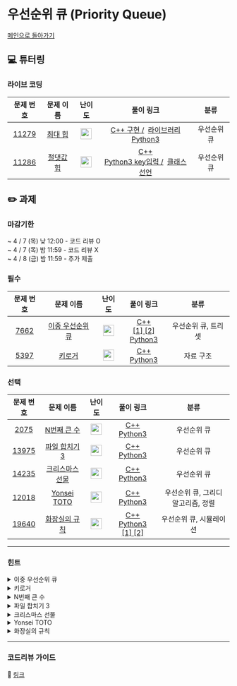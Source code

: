 # 우선순위 큐 (Priority Queue)

[메인으로 돌아가기](https://github.com/Altu-Bitu-2/Notice)

## 💻 튜터링

### 라이브 코딩

|문제 번호|문제 이름|난이도|풀이 링크|분류|
| :-----: | :-----: | :-----: | :-----: | :-----: |
|<a href="https://www.acmicpc.net/problem/11279" target="_blank">11279</a>|<a href="https://www.acmicpc.net/problem/11279" target="_blank">최대 힙</a>|<img height="25px" width="25px" src="https://static.solved.ac/tier_small/9.svg"/>|[C++ 구현 /](https://github.com/Altu-Bitu-2/Notice/blob/main/04%EC%9B%94%2001%EC%9D%BC%20-%20%EC%9A%B0%EC%84%A0%EC%88%9C%EC%9C%84%20%ED%81%90/%EB%9D%BC%EC%9D%B4%EB%B8%8C%EC%BD%94%EB%94%A9/11279_v1.cpp) &nbsp;[라이브러리](https://github.com/Altu-Bitu-2/Notice/blob/main/04%EC%9B%94%2001%EC%9D%BC%20-%20%EC%9A%B0%EC%84%A0%EC%88%9C%EC%9C%84%20%ED%81%90/%EB%9D%BC%EC%9D%B4%EB%B8%8C%EC%BD%94%EB%94%A9/11279_v2.cpp)<br/>[Python3](https://github.com/Altu-Bitu-2/Notice/blob/main/04%EC%9B%94%2001%EC%9D%BC%20-%20%EC%9A%B0%EC%84%A0%EC%88%9C%EC%9C%84%20%ED%81%90/%EB%9D%BC%EC%9D%B4%EB%B8%8C%EC%BD%94%EB%94%A9/11279.py)|우선순위 큐|
|<a href="https://www.acmicpc.net/problem/11286" target="_blank">11286</a>|<a href="https://www.acmicpc.net/problem/11286" target="_blank">절댓값 힙</a>|<img height="25px" width="25px" src="https://static.solved.ac/tier_small/10.svg"/>|[C++](https://github.com/Altu-Bitu-2/Notice/blob/main/04%EC%9B%94%2001%EC%9D%BC%20-%20%EC%9A%B0%EC%84%A0%EC%88%9C%EC%9C%84%20%ED%81%90/%EB%9D%BC%EC%9D%B4%EB%B8%8C%EC%BD%94%EB%94%A9/11286.cpp)<br/>[Python3 key입력 /](https://github.com/Altu-Bitu-2/Notice/blob/main/04%EC%9B%94%2001%EC%9D%BC%20-%20%EC%9A%B0%EC%84%A0%EC%88%9C%EC%9C%84%20%ED%81%90/%EB%9D%BC%EC%9D%B4%EB%B8%8C%EC%BD%94%EB%94%A9/11286_v1.py) &nbsp;[클래스선언](https://github.com/Altu-Bitu-2/Notice/blob/main/04%EC%9B%94%2001%EC%9D%BC%20-%20%EC%9A%B0%EC%84%A0%EC%88%9C%EC%9C%84%20%ED%81%90/%EB%9D%BC%EC%9D%B4%EB%B8%8C%EC%BD%94%EB%94%A9/11286_v2.py)|우선순위 큐|


## ✏️ 과제
### 마감기한
~ 4 / 7 (목) 낮 12:00 - 코드 리뷰 O </br>
~ 4 / 7 (목) 밤 11:59 - 코드 리뷰 X </br>
~ 4 / 8 (금) 밤 11:59 - 추가 제출 </br>

### 필수
|문제 번호|문제 이름|난이도|풀이 링크|분류|
| :-----: | :-----: | :-----: | :-----: | :-----: |
|<a href="https://www.acmicpc.net/problem/7662" target="_blank">7662</a>|<a href="https://www.acmicpc.net/problem/7662" target="_blank">이중 우선순위 큐</a>|<img height="25px" width="25px" src="https://static.solved.ac/tier_small/11.svg"/>|[C++ [1]](https://github.com/Altu-Bitu-2/Notice/blob/main/04%EC%9B%94%2001%EC%9D%BC%20-%20%EC%9A%B0%EC%84%A0%EC%88%9C%EC%9C%84%20%ED%81%90/%EA%B3%BC%EC%A0%9C/7662_v1.cpp)[&nbsp;[2]](https://github.com/Altu-Bitu-2/Notice/blob/main/04%EC%9B%94%2001%EC%9D%BC%20-%20%EC%9A%B0%EC%84%A0%EC%88%9C%EC%9C%84%20%ED%81%90/%EA%B3%BC%EC%A0%9C/7662_v2.cpp)<br/>[Python3](https://github.com/Altu-Bitu-2/Notice/blob/main/04%EC%9B%94%2001%EC%9D%BC%20-%20%EC%9A%B0%EC%84%A0%EC%88%9C%EC%9C%84%20%ED%81%90/%EA%B3%BC%EC%A0%9C/7662.py)|우선순위 큐, 트리 셋|
|<a href="https://www.acmicpc.net/problem/5397" target="_blank">5397</a>|<a href="https://www.acmicpc.net/problem/5397" target="_blank">키로거</a>|<img height="25px" width="25px" src="https://static.solved.ac/tier_small/8.svg"/>|[C++](https://github.com/Altu-Bitu-2/Notice/blob/main/04%EC%9B%94%2001%EC%9D%BC%20-%20%EC%9A%B0%EC%84%A0%EC%88%9C%EC%9C%84%20%ED%81%90/%EA%B3%BC%EC%A0%9C/5397.cpp)<br/>[Python3](https://github.com/Altu-Bitu-2/Notice/blob/main/04%EC%9B%94%2001%EC%9D%BC%20-%20%EC%9A%B0%EC%84%A0%EC%88%9C%EC%9C%84%20%ED%81%90/%EA%B3%BC%EC%A0%9C/5397.py)|자료 구조|

### 선택

|문제 번호|문제 이름|난이도|풀이 링크|분류|
| :-----: | :-----: | :-----: | :-----: | :-----: |
|<a href="https://www.acmicpc.net/problem/2075" target="_blank">2075</a>|<a href="https://www.acmicpc.net/problem/2075" target="_blank">N번째 큰 수</a>|<img height="25px" width="25px" src="https://static.solved.ac/tier_small/11.svg"/>|[C++](https://github.com/Altu-Bitu-2/Notice/blob/main/04%EC%9B%94%2001%EC%9D%BC%20-%20%EC%9A%B0%EC%84%A0%EC%88%9C%EC%9C%84%20%ED%81%90/%EA%B3%BC%EC%A0%9C/2075.cpp)<br/>[Python3](https://github.com/Altu-Bitu-2/Notice/blob/main/04%EC%9B%94%2001%EC%9D%BC%20-%20%EC%9A%B0%EC%84%A0%EC%88%9C%EC%9C%84%20%ED%81%90/%EA%B3%BC%EC%A0%9C/2075.py)|우선순위 큐|
|<a href="https://www.acmicpc.net/problem/13975" target="_blank">13975</a>|<a href="https://www.acmicpc.net/problem/13975" target="_blank">파일 합치기 3</a>|<img height="25px" width="25px" src="https://static.solved.ac/tier_small/12.svg"/>|[C++](https://github.com/Altu-Bitu-2/Notice/blob/main/04%EC%9B%94%2001%EC%9D%BC%20-%20%EC%9A%B0%EC%84%A0%EC%88%9C%EC%9C%84%20%ED%81%90/%EA%B3%BC%EC%A0%9C/13975.cpp)<br/>[Python3](https://github.com/Altu-Bitu-2/Notice/blob/main/04%EC%9B%94%2001%EC%9D%BC%20-%20%EC%9A%B0%EC%84%A0%EC%88%9C%EC%9C%84%20%ED%81%90/%EA%B3%BC%EC%A0%9C/13975.py)|우선순위 큐|
|<a href="https://www.acmicpc.net/problem/14235" target="_blank">14235</a>|<a href="https://www.acmicpc.net/problem/14235" target="_blank">크리스마스 선물</a>|<img height="25px" width="25px" src="https://static.solved.ac/tier_small/8.svg"/>|[C++](https://github.com/Altu-Bitu-2/Notice/blob/main/04%EC%9B%94%2001%EC%9D%BC%20-%20%EC%9A%B0%EC%84%A0%EC%88%9C%EC%9C%84%20%ED%81%90/%EA%B3%BC%EC%A0%9C/14235.cpp)<br/>[Python3](https://github.com/Altu-Bitu-2/Notice/blob/main/04%EC%9B%94%2001%EC%9D%BC%20-%20%EC%9A%B0%EC%84%A0%EC%88%9C%EC%9C%84%20%ED%81%90/%EA%B3%BC%EC%A0%9C/14235.py)|우선순위 큐|
|<a href="https://www.acmicpc.net/problem/12018" target="_blank">12018</a>|<a href="https://www.acmicpc.net/problem/12018" target="_blank">Yonsei TOTO</a>|<img height="25px" width="25px" src="https://static.solved.ac/tier_small/8.svg"/>|[C++](https://github.com/Altu-Bitu-2/Notice/blob/main/04%EC%9B%94%2001%EC%9D%BC%20-%20%EC%9A%B0%EC%84%A0%EC%88%9C%EC%9C%84%20%ED%81%90/%EA%B3%BC%EC%A0%9C/12018.cpp)<br/>[Python3](https://github.com/Altu-Bitu-2/Notice/blob/main/04%EC%9B%94%2001%EC%9D%BC%20-%20%EC%9A%B0%EC%84%A0%EC%88%9C%EC%9C%84%20%ED%81%90/%EA%B3%BC%EC%A0%9C/12018.py)|우선순위 큐, 그리디 알고리즘, 정렬|
|<a href="https://www.acmicpc.net/problem/19640" target="_blank">19640</a>|<a href="https://www.acmicpc.net/problem/19640" target="_blank">화장실의 규칙</a>|<img height="25px" width="25px" src="https://static.solved.ac/tier_small/11.svg"/>|[C++](https://github.com/Altu-Bitu-2/Notice/blob/main/04%EC%9B%94%2001%EC%9D%BC%20-%20%EC%9A%B0%EC%84%A0%EC%88%9C%EC%9C%84%20%ED%81%90/%EA%B3%BC%EC%A0%9C/19640.cpp)<br/>[Python3 [1]](https://github.com/Altu-Bitu-2/Notice/blob/main/04%EC%9B%94%2001%EC%9D%BC%20-%20%EC%9A%B0%EC%84%A0%EC%88%9C%EC%9C%84%20%ED%81%90/%EA%B3%BC%EC%A0%9C/19640_v1.py)[&nbsp;[2]](https://github.com/Altu-Bitu-2/Notice/blob/main/04%EC%9B%94%2001%EC%9D%BC%20-%20%EC%9A%B0%EC%84%A0%EC%88%9C%EC%9C%84%20%ED%81%90/%EA%B3%BC%EC%A0%9C/19640_v2.py)|우선순위 큐, 시뮬레이션|

---

### 힌트

<details>
<summary>이중 우선순위 큐</summary>
<div markdown="1">
&nbsp;&nbsp;&nbsp;&nbsp;최대 힙과 최소 힙이 둘 다 필요할 것 같아요. 근데 한쪽에서 삭제된 데이터를 다른쪽에 반영하려면 어떻게 해야할까요? '어떤' 데이터가 삭제됐는지 저장할 방법은 없을까요?
</div>
</details>

<details>
<summary>키로거</summary>
<div markdown="1">
&nbsp;&nbsp;&nbsp;&nbsp;문자의 삽입과 삭제는 현재의 커서의 위치 앞에서 일어나네요! 커서를 중심으로 두 부분으로 분리하는 것도 좋겠어요.
</div>
</details>

<details>
<summary>N번째 큰 수</summary>
<div markdown="1">
&nbsp;&nbsp;&nbsp;&nbsp;모든 수를 저장하기에는 메모리가 부족해요! 입력을 받으면서, 저장할 필요가 있는 수만 저장해야겠네요.
</div>
</details>

<details>
<summary>파일 합치기 3</summary>
<div markdown="1">
&nbsp;&nbsp;&nbsp;&nbsp;최종 비용을 줄이기 위해서는 어떤 파일부터 합쳐야 할까요?
</div>
</details>

<details>
<summary>크리스마스 선물</summary>
<div markdown="1">
&nbsp;&nbsp;&nbsp;&nbsp;선물이 없으면 줄 수 없어요!
</div>
</details>

<details>
<summary>Yonsei TOTO</summary>
<div markdown="1">
&nbsp;&nbsp;&nbsp;&nbsp;수강 신청에 성공하려면 최소한 l번째로 마일리지를 많이 넣은 사람보다는 마일리지를 더 넣어야겠죠? 만약 수강 인원이 미달이면 어떻게 될까요?
</div>
</details>

<details>
<summary>화장실의 규칙</summary>
<div markdown="1">
&nbsp;&nbsp;&nbsp;&nbsp; 우선 m개의 줄을 만들고, 각 줄의 선두끼리 우선순위를 따져야겠네요! 데카가 언제 화장실을 쓰는지 알기 위해서는 화장실에 온 순서도 기록해야 해요!
</div>
</details>


---

### 코드리뷰 가이드

🔗 [링크](https://diamond-drum-0d1.notion.site/04-01-f7b5aefc0aeb4e1287c5929feb65f4da)

